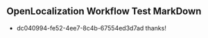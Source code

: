 ## OpenLocalization Workflow Test MarkDown
* dc040994-fe52-4ee7-8c4b-67554ed3d7ad thanks!

<!--HONumber=Aug16_HO4-->



